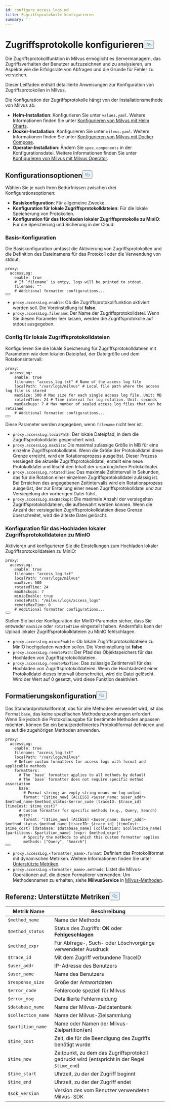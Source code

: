 ```yaml
---
id: configure_access_logs.md
title: Zugriffsprotokolle konfigurieren
summary: ''
---
```

<h1 id="Configure-Access-Logs" class="common-anchor-header">Zugriffsprotokolle konfigurieren<button data-href="#Configure-Access-Logs" class="anchor-icon" translate="no">
      <svg translate="no"
        aria-hidden="true"
        focusable="false"
        height="20"
        version="1.1"
        viewBox="0 0 16 16"
        width="16"
      >
        <path
          fill="#0092E4"
          fill-rule="evenodd"
          d="M4 9h1v1H4c-1.5 0-3-1.69-3-3.5S2.55 3 4 3h4c1.45 0 3 1.69 3 3.5 0 1.41-.91 2.72-2 3.25V8.59c.58-.45 1-1.27 1-2.09C10 5.22 8.98 4 8 4H4c-.98 0-2 1.22-2 2.5S3 9 4 9zm9-3h-1v1h1c1 0 2 1.22 2 2.5S13.98 12 13 12H9c-.98 0-2-1.22-2-2.5 0-.83.42-1.64 1-2.09V6.25c-1.09.53-2 1.84-2 3.25C6 11.31 7.55 13 9 13h4c1.45 0 3-1.69 3-3.5S14.5 6 13 6z"
        ></path>
      </svg>
    </button></h1><p>Die Zugriffsprotokollfunktion in Milvus ermöglicht es Servermanagern, das Zugriffsverhalten der Benutzer aufzuzeichnen und zu analysieren, um Aspekte wie die Erfolgsrate von Abfragen und die Gründe für Fehler zu verstehen.</p>
<p>Dieser Leitfaden enthält detaillierte Anweisungen zur Konfiguration von Zugriffsprotokollen in Milvus.</p>
<p>Die Konfiguration der Zugriffsprotokolle hängt von der Installationsmethode von Milvus ab:</p>
<ul>
<li><strong>Helm-Installation</strong>: Konfigurieren Sie unter <code translate="no">values.yaml</code>. Weitere Informationen finden Sie unter <a href="/docs/de/v2.4.x/configure-helm.md">Konfigurieren von Milvus mit Helm Charts</a>.</li>
<li><strong>Docker-Installation</strong>: Konfigurieren Sie unter <code translate="no">milvus.yaml</code>. Weitere Informationen finden Sie unter <a href="/docs/de/v2.4.x/configure-docker.md">Konfigurieren von Milvus mit Docker Compose</a>.</li>
<li><strong>Operator-Installation</strong>: Ändern Sie <code translate="no">spec.components</code> in der Konfigurationsdatei. Weitere Informationen finden Sie unter <a href="/docs/de/v2.4.x/configure_operator.md">Konfigurieren von Milvus mit Milvus Operator</a>.</li>
</ul>
<h2 id="Configuration-options" class="common-anchor-header">Konfigurationsoptionen<button data-href="#Configuration-options" class="anchor-icon" translate="no">
      <svg translate="no"
        aria-hidden="true"
        focusable="false"
        height="20"
        version="1.1"
        viewBox="0 0 16 16"
        width="16"
      >
        <path
          fill="#0092E4"
          fill-rule="evenodd"
          d="M4 9h1v1H4c-1.5 0-3-1.69-3-3.5S2.55 3 4 3h4c1.45 0 3 1.69 3 3.5 0 1.41-.91 2.72-2 3.25V8.59c.58-.45 1-1.27 1-2.09C10 5.22 8.98 4 8 4H4c-.98 0-2 1.22-2 2.5S3 9 4 9zm9-3h-1v1h1c1 0 2 1.22 2 2.5S13.98 12 13 12H9c-.98 0-2-1.22-2-2.5 0-.83.42-1.64 1-2.09V6.25c-1.09.53-2 1.84-2 3.25C6 11.31 7.55 13 9 13h4c1.45 0 3-1.69 3-3.5S14.5 6 13 6z"
        ></path>
      </svg>
    </button></h2><p>Wählen Sie je nach Ihren Bedürfnissen zwischen drei Konfigurationsoptionen:</p>
<ul>
<li><strong>Basiskonfiguration</strong>: Für allgemeine Zwecke.</li>
<li><strong>Konfiguration für lokale Zugriffsprotokolldateien</strong>: Für die lokale Speicherung von Protokollen.</li>
<li><strong>Konfiguration für das Hochladen lokaler Zugriffsprotokolle zu MinIO</strong>: Für die Speicherung und Sicherung in der Cloud.</li>
</ul>
<h3 id="Base-config" class="common-anchor-header">Basis-Konfiguration</h3><p>Die Basiskonfiguration umfasst die Aktivierung von Zugriffsprotokollen und die Definition des Dateinamens für das Protokoll oder die Verwendung von stdout.</p>
<pre><code translate="no" class="language-yaml">proxy:
  accessLog:
    <span class="hljs-built_in">enable</span>: <span class="hljs-literal">true</span>
    <span class="hljs-comment"># If `filename` is emtpy, logs will be printed to stdout.</span>
    filename: <span class="hljs-string">&quot;&quot;</span>
    <span class="hljs-comment"># Additional formatter configurations...</span>
<button class="copy-code-btn"></button></code></pre>
<ul>
<li><code translate="no">proxy.accessLog.enable</code>: Ob die Zugriffsprotokollfunktion aktiviert werden soll. Die Voreinstellung ist <strong>false</strong>.</li>
<li><code translate="no">proxy.accessLog.filename</code>: Der Name der Zugriffsprotokolldatei. Wenn Sie diesen Parameter leer lassen, werden die Zugriffsprotokolle auf stdout ausgegeben.</li>
</ul>
<h3 id="Config-for-local-access-log-files" class="common-anchor-header">Config für lokale Zugriffsprotokolldateien</h3><p>Konfigurieren Sie die lokale Speicherung für Zugriffsprotokolldateien mit Parametern wie dem lokalen Dateipfad, der Dateigröße und dem Rotationsintervall:</p>
<pre><code translate="no" class="language-yaml">proxy:
  accessLog:
    enable: true
    filename: <span class="hljs-string">&quot;access_log.txt&quot;</span> <span class="hljs-comment"># Name of the access log file</span>
    localPath: <span class="hljs-string">&quot;/var/logs/milvus&quot;</span> <span class="hljs-comment"># Local file path where the access log file is stored</span>
    maxSize: <span class="hljs-number">500</span> <span class="hljs-comment"># Max size for each single access log file. Unit: MB</span>
    rotatedTime: <span class="hljs-number">24</span> <span class="hljs-comment"># Time interval for log rotation. Unit: seconds</span>
    maxBackups: <span class="hljs-number">7</span> <span class="hljs-comment"># Max number of sealed access log files that can be retained</span>
    <span class="hljs-comment"># Additional formatter configurations...</span>
<button class="copy-code-btn"></button></code></pre>
<p>Diese Parameter werden angegeben, wenn <code translate="no">filename</code> nicht leer ist.</p>
<ul>
<li><code translate="no">proxy.accessLog.localPath</code>: Der lokale Dateipfad, in dem die Zugriffsprotokolldatei gespeichert wird.</li>
<li><code translate="no">proxy.accessLog.maxSize</code>: Die maximal zulässige Größe in MB für eine einzelne Zugriffsprotokolldatei. Wenn die Größe der Protokolldatei diese Grenze erreicht, wird ein Rotationsprozess ausgelöst. Dieser Prozess versiegelt die aktuelle Zugriffsprotokolldatei, erstellt eine neue Protokolldatei und löscht den Inhalt der ursprünglichen Protokolldatei.</li>
<li><code translate="no">proxy.accessLog.rotatedTime</code>: Das maximale Zeitintervall in Sekunden, das für die Rotation einer einzelnen Zugriffsprotokolldatei zulässig ist. Bei Erreichen des angegebenen Zeitintervalls wird ein Rotationsprozess ausgelöst, der zur Erstellung einer neuen Zugriffsprotokolldatei und zur Versiegelung der vorherigen Datei führt.</li>
<li><code translate="no">proxy.accessLog.maxBackups</code>: Die maximale Anzahl der versiegelten Zugriffsprotokolldateien, die aufbewahrt werden können. Wenn die Anzahl der versiegelten Zugriffsprotokolldateien diese Grenze überschreitet, wird die älteste Datei gelöscht.</li>
</ul>
<h3 id="Config-for-uploading-local-access-log-files-to-MinIO" class="common-anchor-header">Konfiguration für das Hochladen lokaler Zugriffsprotokolldateien zu MinIO</h3><p>Aktivieren und konfigurieren Sie die Einstellungen zum Hochladen lokaler Zugriffsprotokolldateien zu MinIO:</p>
<pre><code translate="no" class="language-yaml">proxy:
  accessLog:
    <span class="hljs-built_in">enable</span>: <span class="hljs-literal">true</span>
    filename: <span class="hljs-string">&quot;access_log.txt&quot;</span>
    localPath: <span class="hljs-string">&quot;/var/logs/milvus&quot;</span>
    maxSize: 500
    rotatedTime: 24 
    maxBackups: 7
    minioEnable: <span class="hljs-literal">true</span>
    remotePath: <span class="hljs-string">&quot;/milvus/logs/access_logs&quot;</span>
    remoteMaxTime: 0
    <span class="hljs-comment"># Additional formatter configurations...</span>
<button class="copy-code-btn"></button></code></pre>
<p>Stellen Sie bei der Konfiguration der MinIO-Parameter sicher, dass Sie entweder <code translate="no">maxSize</code> oder <code translate="no">rotatedTime</code> eingestellt haben. Andernfalls kann der Upload lokaler Zugriffsprotokolldateien zu MinIO fehlschlagen.</p>
<ul>
<li><code translate="no">proxy.accessLog.minioEnable</code>: Ob lokale Zugriffsprotokolldateien zu MinIO hochgeladen werden sollen. Die Voreinstellung ist <strong>false</strong>.</li>
<li><code translate="no">proxy.accessLog.remotePath</code>: Der Pfad des Objektspeichers für das Hochladen von Zugriffsprotokolldateien.</li>
<li><code translate="no">proxy.accessLog.remoteMaxTime</code>: Das zulässige Zeitintervall für das Hochladen von Zugriffsprotokolldateien. Wenn die Hochladezeit einer Protokolldatei dieses Intervall überschreitet, wird die Datei gelöscht. Wird der Wert auf 0 gesetzt, wird diese Funktion deaktiviert.</li>
</ul>
<h2 id="Formatter-config" class="common-anchor-header">Formatierungskonfiguration<button data-href="#Formatter-config" class="anchor-icon" translate="no">
      <svg translate="no"
        aria-hidden="true"
        focusable="false"
        height="20"
        version="1.1"
        viewBox="0 0 16 16"
        width="16"
      >
        <path
          fill="#0092E4"
          fill-rule="evenodd"
          d="M4 9h1v1H4c-1.5 0-3-1.69-3-3.5S2.55 3 4 3h4c1.45 0 3 1.69 3 3.5 0 1.41-.91 2.72-2 3.25V8.59c.58-.45 1-1.27 1-2.09C10 5.22 8.98 4 8 4H4c-.98 0-2 1.22-2 2.5S3 9 4 9zm9-3h-1v1h1c1 0 2 1.22 2 2.5S13.98 12 13 12H9c-.98 0-2-1.22-2-2.5 0-.83.42-1.64 1-2.09V6.25c-1.09.53-2 1.84-2 3.25C6 11.31 7.55 13 9 13h4c1.45 0 3-1.69 3-3.5S14.5 6 13 6z"
        ></path>
      </svg>
    </button></h2><p>Das Standardprotokollformat, das für alle Methoden verwendet wird, ist das Format <code translate="no">base</code>, das keine spezifischen Methodenzuordnungen erfordert. Wenn Sie jedoch die Protokollausgabe für bestimmte Methoden anpassen möchten, können Sie ein benutzerdefiniertes Protokollformat definieren und es auf die zugehörigen Methoden anwenden.</p>
<pre><code translate="no" class="language-yaml">proxy:
  accessLog:
    <span class="hljs-built_in">enable</span>: <span class="hljs-literal">true</span>
    filename: <span class="hljs-string">&quot;access_log.txt&quot;</span>
    localPath: <span class="hljs-string">&quot;/var/logs/milvus&quot;</span>
    <span class="hljs-comment"># Define custom formatters for access logs with format and applicable methods</span>
    formatters:
      <span class="hljs-comment"># The `base` formatter applies to all methods by default</span>
      <span class="hljs-comment"># The `base` formatter does not require specific method association</span>
      base: 
        <span class="hljs-comment"># Format string; an empty string means no log output</span>
        format: <span class="hljs-string">&quot;[<span class="hljs-variable">$time_now</span>] [ACCESS] &lt;<span class="hljs-variable">$user_name</span>: <span class="hljs-variable">$user_addr</span>&gt; <span class="hljs-variable">$method_name</span>-<span class="hljs-variable">$method_status</span>-<span class="hljs-variable">$error_code</span> [traceID: <span class="hljs-variable">$trace_id</span>] [timeCost: <span class="hljs-variable">$time_cost</span>]&quot;</span>
      <span class="hljs-comment"># Custom formatter for specific methods (e.g., Query, Search)</span>
      query: 
        format: <span class="hljs-string">&quot;[<span class="hljs-variable">$time_now</span>] [ACCESS] &lt;<span class="hljs-variable">$user_name</span>: <span class="hljs-variable">$user_addr</span>&gt; <span class="hljs-variable">$method_status</span>-<span class="hljs-variable">$method_name</span> [traceID: <span class="hljs-variable">$trace_id</span>] [timeCost: <span class="hljs-variable">$time_cost</span>] [database: <span class="hljs-variable">$database_name</span>] [collection: <span class="hljs-variable">$collection_name</span>] [partitions: <span class="hljs-variable">$partition_name</span>] [expr: <span class="hljs-variable">$method_expr</span>]&quot;</span>
        <span class="hljs-comment"># Specify the methods to which this custom formatter applies</span>
        methods: [<span class="hljs-string">&quot;Query&quot;</span>, <span class="hljs-string">&quot;Search&quot;</span>]
<button class="copy-code-btn"></button></code></pre>
<ul>
<li><code translate="no">proxy.accessLog.&lt;formatter_name&gt;.format</code>: Definiert das Protokollformat mit dynamischen Metriken. Weitere Informationen finden Sie unter <a href="#reference-supported-metrics">Unterstützte Metriken</a>.</li>
<li><code translate="no">proxy.accessLog.&lt;formatter_name&gt;.methods</code>: Listet die Milvus-Operationen auf, die diesen Formatierer verwenden. Um Methodennamen zu erhalten, siehe <strong>MilvusService</strong> in <a href="https://github.com/milvus-io/milvus-proto/blob/master/proto/milvus.proto">Milvus-Methoden</a>.</li>
</ul>
<h2 id="Reference-Supported-metrics" class="common-anchor-header">Referenz: Unterstützte Metriken<button data-href="#Reference-Supported-metrics" class="anchor-icon" translate="no">
      <svg translate="no"
        aria-hidden="true"
        focusable="false"
        height="20"
        version="1.1"
        viewBox="0 0 16 16"
        width="16"
      >
        <path
          fill="#0092E4"
          fill-rule="evenodd"
          d="M4 9h1v1H4c-1.5 0-3-1.69-3-3.5S2.55 3 4 3h4c1.45 0 3 1.69 3 3.5 0 1.41-.91 2.72-2 3.25V8.59c.58-.45 1-1.27 1-2.09C10 5.22 8.98 4 8 4H4c-.98 0-2 1.22-2 2.5S3 9 4 9zm9-3h-1v1h1c1 0 2 1.22 2 2.5S13.98 12 13 12H9c-.98 0-2-1.22-2-2.5 0-.83.42-1.64 1-2.09V6.25c-1.09.53-2 1.84-2 3.25C6 11.31 7.55 13 9 13h4c1.45 0 3-1.69 3-3.5S14.5 6 13 6z"
        ></path>
      </svg>
    </button></h2><table>
<thead>
<tr><th>Metrik Name</th><th>Beschreibung</th></tr>
</thead>
<tbody>
<tr><td><code translate="no">$method_name</code></td><td>Name der Methode</td></tr>
<tr><td><code translate="no">$method_status</code></td><td>Status des Zugriffs: <strong>OK</strong> oder <strong>Fehlgeschlagen</strong></td></tr>
<tr><td><code translate="no">$method_expr</code></td><td>Für Abfrage-, Such- oder Löschvorgänge verwendeter Ausdruck</td></tr>
<tr><td><code translate="no">$trace_id</code></td><td>Mit dem Zugriff verbundene TraceID</td></tr>
<tr><td><code translate="no">$user_addr</code></td><td>IP-Adresse des Benutzers</td></tr>
<tr><td><code translate="no">$user_name</code></td><td>Name des Benutzers</td></tr>
<tr><td><code translate="no">$response_size</code></td><td>Größe der Antwortdaten</td></tr>
<tr><td><code translate="no">$error_code</code></td><td>Fehlercode speziell für Milvus</td></tr>
<tr><td><code translate="no">$error_msg</code></td><td>Detaillierte Fehlermeldung</td></tr>
<tr><td><code translate="no">$database_name</code></td><td>Name der Milvus-Zieldatenbank</td></tr>
<tr><td><code translate="no">$collection_name</code></td><td>Name der Milvus-Zielsammlung</td></tr>
<tr><td><code translate="no">$partition_name</code></td><td>Name oder Namen der Milvus-Zielpartition(en)</td></tr>
<tr><td><code translate="no">$time_cost</code></td><td>Zeit, die für die Beendigung des Zugriffs benötigt wurde</td></tr>
<tr><td><code translate="no">$time_now</code></td><td>Zeitpunkt, zu dem das Zugriffsprotokoll gedruckt wird (entspricht in der Regel <code translate="no">$time_end</code>)</td></tr>
<tr><td><code translate="no">$time_start</code></td><td>Uhrzeit, zu der der Zugriff beginnt</td></tr>
<tr><td><code translate="no">$time_end</code></td><td>Uhrzeit, zu der der Zugriff endet</td></tr>
<tr><td><code translate="no">$sdk_version</code></td><td>Version des vom Benutzer verwendeten Milvus-SDK</td></tr>
</tbody>
</table>
